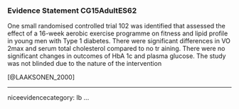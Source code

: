 ### Evidence Statement CG15AdultES62
One small randomised controlled trial 102 was identified that assessed the effect of a 16-week aerobic exercise programme on fitness and lipid profile in young men with Type 1 diabetes. There were significant differences in VO 2max and serum total cholesterol compared to no tr aining. There were no significant changes in outcomes of HbA 1c and plasma glucose. The study was not blinded due to the nature of the intervention

[@LAAKSONEN_2000]

---
niceevidencecategory: Ib
...


